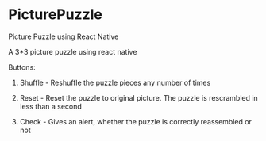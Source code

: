 # PicturePuzzle
Picture Puzzle using React Native

A 3*3 picture puzzle using react native

Buttons:

1. Shuffle - Reshuffle the puzzle pieces any number of times

2. Reset - Reset the puzzle to original picture. The puzzle is rescrambled in less than a second

3. Check - Gives an alert, whether the puzzle is correctly reassembled or not
